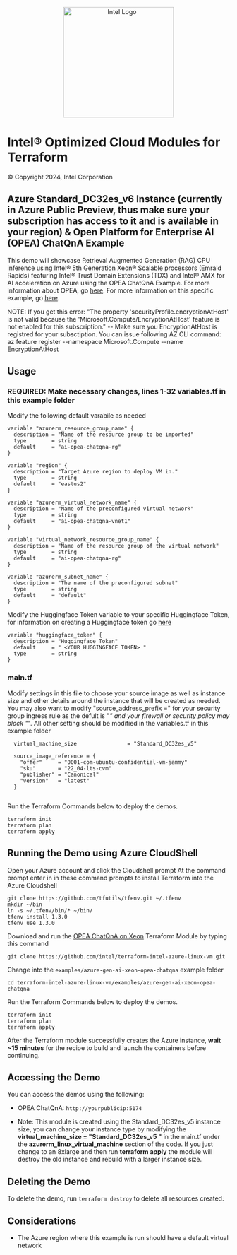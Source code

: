 <p align="center">
  <img src="https://github.com/intel/terraform-intel-Azure-vm/blob/main/images/logo-classicblue-800px.png?raw=true" alt="Intel Logo" width="250"/>
</p>

# Intel® Optimized Cloud Modules for Terraform

© Copyright 2024, Intel Corporation

## Azure Standard_DC32es_v6 Instance (currently in Azure Public Preview, thus make sure your subscription has access to it and is available in your region) & Open Platform for Enterprise AI (OPEA) ChatQnA Example


This demo will showcase Retrieval Augmented Generation (RAG) CPU inference using Intel® 5th Generation Xeon® Scalable processors (Emrald Rapids) featuring Intel® Trust Domain Extensions (TDX) and Intel® AMX for AI acceleration on Azure using the OPEA ChatQnA Example. For more information about OPEA, go [here](https://opea.dev/). For more information on this specific example, go [here](https://github.com/opea-project/GenAIExamples/tree/main/ChatQnA).


NOTE: If you get this error: "The property 'securityProfile.encryptionAtHost' is not valid because the 'Microsoft.Compute/EncryptionAtHost' feature is not enabled for this subscription."  -- Make sure you EncryptionAtHost is registred for your subsctiption. You can issue following AZ CLI command: az feature register --namespace Microsoft.Compute --name EncryptionAtHost


## Usage

### REQUIRED: Make necessary changes, lines 1-32 variables.tf in this example folder 

Modify the following default varabile as needed

```hcl
variable "azurerm_resource_group_name" {
  description = "Name of the resource group to be imported"
  type        = string
  default     = "ai-opea-chatqna-rg"
}

variable "region" {
  description = "Target Azure region to deploy VM in."
  type        = string
  default     = "eastus2"
}

variable "azurerm_virtual_network_name" {
  description = "Name of the preconfigured virtual network"
  type        = string
  default     = "ai-opea-chatqna-vnet1"
}

variable "virtual_network_resource_group_name" {
  description = "Name of the resource group of the virtual network"
  type        = string
  default     = "ai-opea-chatqna-rg"
}

variable "azurerm_subnet_name" {
  description = "The name of the preconfigured subnet"
  type        = string
  default     = "default"
}
```

Modify the Huggingface Token variable to your specific Huggingface Token, for information on creating a Huggingface token go [here](https://huggingface.co/docs/hub/en/security-tokens)

```hcl
variable "huggingface_token" {
  description = "Huggingface Token"
  default     = " <YOUR HUGGINGFACE TOKEN> "
  type        = string
}
```

### main.tf

Modify settings in this file to choose your source image as well as instance size and other details around the instance that will be created as needed. You may also want to modify "source_address_prefix       =" for your security group ingress rule as the defult is "*" and your firewall or security policy may block "*". All other setting should be modified in the variables.tf in this example folder

```hcl
  virtual_machine_size                = "Standard_DC32es_v5"

  source_image_reference = {
    "offer"     = "0001-com-ubuntu-confidential-vm-jammy"
    "sku"       = "22_04-lts-cvm"
    "publisher" = "Canonical"
    "version"   = "latest"
  }
   

```

Run the Terraform Commands below to deploy the demos.

```Shell
terraform init
terraform plan
terraform apply
```

## Running the Demo using Azure CloudShell

Open your Azure account and click the Cloudshell prompt
At the command prompt enter in in these command prompts to install Terraform into the Azure Cloudshell

```Shell
git clone https://github.com/tfutils/tfenv.git ~/.tfenv
mkdir ~/bin
ln -s ~/.tfenv/bin/* ~/bin/
tfenv install 1.3.0
tfenv use 1.3.0
```

Download and run the [OPEA ChatQnA on Xeon](https://github.com/intel/terraform-intel-Azure-vm/tree/main/examples/gen-ai-xeon-opea-chatqna) Terraform Module by typing this command

```Shell
git clone https://github.com/intel/terraform-intel-azure-linux-vm.git
```

Change into the `examples/azure-gen-ai-xeon-opea-chatqna` example folder

```Shell
cd terraform-intel-azure-linux-vm/examples/azure-gen-ai-xeon-opea-chatqna
```

Run the Terraform Commands below to deploy the demos.

```Shell
terraform init
terraform plan
terraform apply
```

After the Terraform module successfully creates the Azure instance, **wait ~15 minutes** for the recipe to build and launch the containers before continuing.

## Accessing the Demo

You can access the demos using the following:

- OPEA ChatQnA: `http://yourpublicip:5174`

- Note: This module is created using the Standard_DC32es_v5 instance size, you can change your instance type by modifying the **virtual_machine_size = "Standard_DC32es_v5 "** in the main.tf under the **azurerm_linux_virtual_machine** section of the code. If you just change to an 8xlarge and then run **terraform apply** the module will destroy the old instance and rebuild with a larger instance size.

## Deleting the Demo

To delete the demo, run `terraform destroy` to delete all resources created.

## Considerations

- The Azure region where this example is run should have a default virtual network
